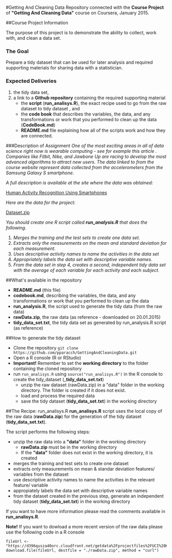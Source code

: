 #Getting And Cleaning Data
Repository connected with the __Course Project__ of __"Getting And Cleaning Data"__ course on Coursera, January 2015.

##Course Project Information

The purpose of this project is to demonstrate the ability to collect, work with, and clean a data set.

### The Goal

Prepare a tidy dataset that can be used for later analysis and required supporting materials for sharing data with a statistician.

### Expected Deliveries

1. the tidy data set, 
2. a link to a __Github repository__ containing the required supporting material 
	* the __script__ (__run_analisys.R__), the exact recipe used to go from the raw dataset to tidy dataset  , and
	* the __code book__ that describes the variables, the data, and any transformations or work that you performed to clean up the data (__CodeBook.md__)
	* __README.md__ file explaining how all of the scripts work and how they are connected.

###Description of Assignment
*One of the most exciting areas in all of data science right now is wearable computing - see for example this article . Companies like Fitbit, Nike, and Jawbone Up are racing to develop the most advanced algorithms to attract new users. The data linked to from the course website represent data collected from the accelerometers from the Samsung Galaxy S smartphone.*

*A full description is available at the site where the data was obtained:*

[Human Activity Recognition Using Smartphones](http://archive.ics.uci.edu/ml/datasets/Human+Activity+Recognition+Using+Smartphones) 

*Here are the data for the project:*

[Dataset.zip](https://d396qusza40orc.cloudfront.net/getdata%2Fprojectfiles%2FUCI%20HAR%20Dataset.zip)

*You should create one R script called __run_analysis.R__ that does the following.*

1. *Merges the training and the test sets to create one data set.*
2. *Extracts only the measurements on the mean and standard deviation for each measurement.* 
3. *Uses descriptive activity names to name the activities in the data set*
4. *Appropriately labels the data set with descriptive variable names.* 
5. *From the data set in step 4, creates a second, independent tidy data set with the average of each variable for each activity and each subject.*

##What's available in the repository
* __README.md__ (this file)
* __codebook.md__, describing the variables, the data, and any transformations or work that you performed to clean up the data 
* __run_analysis.R__, the script used to generate the tidy data (from the raw data)
* __rawData.zip__, the raw data (as reference - downloaded on 20.01.2015)
* __tidy\_data\_set.txt__, the tidy data set as generated by run_analysis.R script (as reference)

##How to generate the tidy dataset
* Clone the repository `git clone https://github.com/pparacch/GettingAndCleaningData.git`
* Open a R console (R or RStudio)
* __Important!__ Remember to set the __working directory__ to the folder containing the cloned repository
* run `run_analisys.R` using `source("run_analisys.R")` in the R console to create the tidy_dataset (___tidy\_data\_set.txt__)
	* unzip the raw dataset (rawData.zip) in a "data" folder in the working directory. The folder is created if it does not exist.
	* load and process the required data
	* save the tidy dataset (__tidy\_data\_set.txt__) in the working directory

##The Recipe: run_analisys.R
__run_analisys.R__ script uses the local copy of the raw data (__rawData.zip__) for the generation of the tidy dataset (__tidy\_data\_set.txt__).

The script performs the following steps:

* unzip the raw data into a __"data"__ folder in the working directory
	* __rawData.zip__ must be in the working directory
	* If the __"data"__ folder does not exist in the working directory, it is created
* merges the training and test sets to create one dataset
* extracts only measurements on mean & standar deviation features/ variables from the dataset
* use descriptive activity names to name the activities in the relevant feature/ variable
* appropiately labels the data set with descriptive variable names
* from the dataset created in the previous step, generate an independent tidy dataset (__tidy\_data\_set.txt__) in the working directory

If you want to have more information  please read the comments available in __run_analisys.R__.

__Note!__ If you want to dowload a more recent version of the raw data please use the following code in a R console
	
	fileUrl <- "https://d396qusza40orc.cloudfront.net/getdata%2Fprojectfiles%2FUCI%20HAR%20Dataset.zip"
	download.file(fileUrl, destfile = "./rawData.zip", method = "curl")


